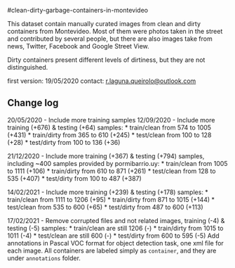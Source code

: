 #clean-dirty-garbage-containers-in-montevideo

This dataset contain manually curated images from clean and dirty containers from Montevideo. Most of them were photos taken in the street and contributed by several people, 
but there are also images take from news, Twitter, Facebook and Google Street View.

Dirty containers present different levels of dirtiness, but they are not distinguished.

first version: 19/05/2020
contact: r.laguna.queirolo@outlook.com

## Change log
20/05/2020 - Include more training samples
12/09/2020 - Include more training (+676) & testing (+64) samples: 
    * train/clean from 574 to 1005 (+431)
    * train/dirty from 365 to 610 (+245)
    * test/clean from 100 to 128 (+28)
    * test/dirty from 100 to 136 (+36)

21/12/2020 - Include more training (+367) & testing (+794) samples, including ~400 samples provided by pormibarrio.uy: 
    * train/clean from 1005 to 1111 (+106)
    * train/dirty from 610 to 871 (+261)
    * test/clean from 128 to 535 (+407)
    * test/dirty from 100 to 487 (+387)

14/02/2021 - Include more training (+239) & testing (+178) samples: 
    * train/clean from 1111 to 1206 (+95)
    * train/dirty from 871 to 1015 (+144)
    * test/clean from 535 to 600 (+65)
    * test/dirty from 487 to 600 (+113)

17/02/2021 - Remove corrupted files and not related images, training (-4) & testing (-5) samples: 
    * train/clean are still 1206 (-)
    * train/dirty from 1015 to 1011 (-4)
    * test/clean are still 600 (-)
    * test/dirty from 600 to 595 (-5)
    Add annotations in Pascal VOC format for object detection task, one xml file for each image. All containers are labeled simply as `container`, and they are under `annotations` folder.
